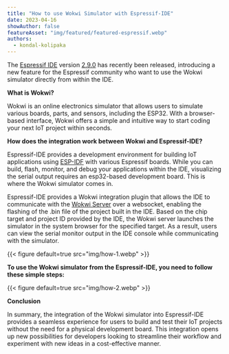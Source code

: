 ```yaml
---
title: "How to use Wokwi Simulator with Espressif-IDE"
date: 2023-04-16
showAuthor: false
featureAsset: "img/featured/featured-espressif.webp"
authors:
  - kondal-kolipaka
---
```

The [Espressif IDE](https://github.com/espressif/idf-eclipse-plugin/blob/master/docs/Espressif-IDE.md) version [2.9.0](https://github.com/espressif/idf-eclipse-plugin/releases/tag/v2.9.0) has recently been released, introducing a new feature for the Espressif community who want to use the Wokwi simulator directly from within the IDE.

__What is Wokwi?__ 

Wokwi is an online electronics simulator that allows users to simulate various boards, parts, and sensors, including the ESP32. With a browser-based interface, Wokwi offers a simple and intuitive way to start coding your next IoT project within seconds.

__How does the integration work between Wokwi and Espressif-IDE?__ 

Espressif-IDE provides a development environment for building IoT applications using [ESP-IDF](https://github.com/espressif/esp-idf) with various Espressif boards. While you can build, flash, monitor, and debug your applications within the IDE, visualizing the serial output requires an esp32-based development board. This is where the Wokwi simulator comes in.

Espressif-IDE provides a Wokwi integration plugin that allows the IDE to communicate with the [Wokwi Server](https://github.com/MabezDev/wokwi-server/) over a websocket, enabling the flashing of the .bin file of the project built in the IDE. Based on the chip target and project ID provided by the IDE, the Wokwi server launches the simulator in the system browser for the specified target. As a result, users can view the serial monitor output in the IDE console while communicating with the simulator.

{{< figure
    default=true
    src="img/how-1.webp"
    >}}

__To use the Wokwi simulator from the Espressif-IDE, you need to follow these simple steps:__ 

{{< figure
    default=true
    src="img/how-2.webp"
    >}}

__Conclusion__ 

In summary, the integration of the Wokwi simulator into Espressif-IDE provides a seamless experience for users to build and test their IoT projects without the need for a physical development board. This integration opens up new possibilities for developers looking to streamline their workflow and experiment with new ideas in a cost-effective manner.
